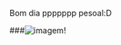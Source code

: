 Bom dia ppppppp pesoal:D

###![imagem](https://media1.tenor.com/m/gwK5qEkl0tsAAAAd/hide-guizo.gif)!
